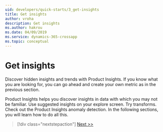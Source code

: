 ```yaml
---
uid: developers/quick-starts/3_get-insights
title: Get insights
author: vroha
description: Get insights
ms.author: hakrou
ms.date: 04/09/2019
ms.service: dynamics-365-crossapp
ms.topic: conceptual
---
```

# Get insights

Discover hidden insights and trends with Product Insights. If you know what you are looking for, you can go ahead and create your own metric as in the previous section. 

Product Insights helps you discover insights in data with which you may not be familiar. Use suggested insights on your explore screen. Try transforms. Check out the Product Insights anomaly detection. In the following sections, you will learn how to do all this.

> [!div class="nextstepaction"]
> [Next >>](3_1_use-suggestions.md)




